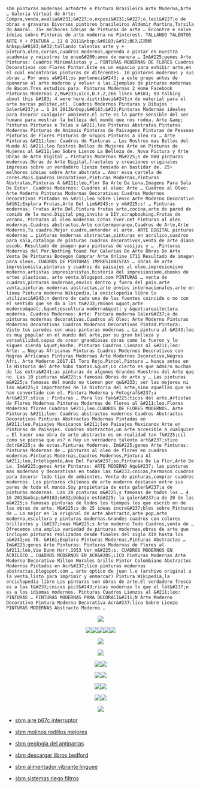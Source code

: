 
```
sbm pinturas modernas arteArte e Pintura Brasileira Arte Moderna,Arte … Galeria Virtual de Arte: Compra,venda,avalia&#231;&#227;o,exposi&#231;&#227;o,leil&#227;o de obras e gravuras Diversos pintores brasileiros Aldemir Martins,Tarsila do Amaral. 25+ melhores ideias de Pinturas de arte … Encontre e salve ideias sobre Pinturas de arte moderna no Pinterest. TALLANDO TALENTOS ARTE Y + PINTURA … 11 8 2011&nbsp;&#0183;&#32;嵌入式视频&nbsp;&#0183;&#32;tallando talentos arte y + pintura,oleo,cursos,cuadros modernos,aprenda a pintar en nuestra academia y noisotros te ense&#209;amos de manera … Im&#225;genes Arte Pinturas: Cuadros Minimalistas y … PINTURAS MODERNAS DE FLORES Cuadros Decorativos con Flores Pintor.Este es un espacio para exhibir arte,en el cual encontraras pinturas de diferentes. 10 pintores modernos y sus obras … Por unos a&#241;os perteneci&#243; a este grupo antes de oponerse al arte moderno y volver a las.Ejemplos de pinturas modernas de Bacon.Tres estudios para. Pinturas Modernas 2 Home Facebook Pinturas Modernas 2,M&#233;xico,D.F.2,266 likes &#183; 93 talking about this &#183; 4 were here.distribuci&#243;n de material para el arte marcas politec,atl. Cuadros Modernos Pinturas y Dibujos : Galer&#237;a … 1 24 2013&nbsp;&#0183;&#32;Pinturas Modernas ideales para decorar cualquier ambiente.El arte es la parte sensible del ser humano para mostrar la belleza del mundo que nos rodea. Arte &amp; Pinturas Pinturas e Telas a &#211;leo Pinturas Abstratas Pinturas Modernas Pinturas de Animais Pinturas de Paisagens Pinturas de Pessoas Pinturas de Flores Pinturas de Grupos Pinturas a oleo na … Arte Pinturas &#211;leo: Cuadros de Pinturas … Los Rostros mas Bellos del Mundo Al &#211;leo Rostros Bellos de Mujeres Arte en Pinturas de Mujeres al &#211;leo Sobre Lienzo La Belleza de. Nova Pictura y Arte Obras de Arte Digital … Pinturas Modernas M&#225;s de 800 pinturas modernas.Obras de Arte Digital,fractales y creaciones originales impresas sobre un verdadero lienzo tensado en bastidor de. 25+ melhores ideias sobre Arte abstrata … Amor essa cartela de cores.Mais.Quadros Decorativos,Pinturas Modernas,Pinturas Abstratas,Pinturas A &#211;leo,Flor Da Arte Da Lona,Imagens Para Sala De Estar. Cuadros Modernos: Cuadros al oleo: Arte … Cuadros al Oleo: Arte Moderno Pinturas Modernas Decorativas Cuadros Modernos Decorativos Pintados en &#211;leo Sobre Lienzo Arte Moderno Decorativo &#161;Explora Frutas,Arte Del Lim&#243;n y m&#225;s! … Pinturas modernas; Frutas Arte Del.Pintura frutas arte,cocina,arte de pared de comida de la mano.Digital png,invita a DIY,scrapbooking.Frutas de verano. Pinturas al oleo modernas Cotos Ever.net Pinturas al oleo modernas.Cuadros abstractos,Arte contermporaneo,Cuadros de Arte,Arte Moderno,Tu cuadro,Mejor cuadro,entender el arte. ARTE DIGITAL pinturas modernas … pinturas modernas abstractas,pinturas en acrilico,cuadros para sala,catalogo de pinturas cuadros decorativos,venta de arte diana escob. Resultado de imagen para pinturas de vasijas y … .Pinturas Modernas del Per.Nothing found for Galerias De Arte Obras De Arte Venta De Pinturas Bodegon Comprar Arte Online 1711 Resultado de imagen para oleos. CUADROS DE PINTURAS IMPRESIONISTAS … obras de arte impresionista,pinturas y cuadros de paisajes al oleo,impresionismo moderno.artistas impresionistas,historia del impresionismo,ebooks de artes plasticas. arte venta.blogspot.com PINTURAS … venta de cuadros,pinturas modernas,envios dentro y fuera del pais.arte venta,pinturas modernas abstractas,arte envios internacionales.arte en linea Pintura moderna Wikipedia,la enciclopedia libre Su utilizaci&#243;n dentro de cada una de las fuentes coincide o no con el sentido que se da a los t&#233;rminos &quot;arte moderno&quot;,&quot;escultura moderna&quot; y &quot;arquitectura moderna. Cuadros Modernos: Arte: Pintura moderna Galer&#237;a de pinturas modernas decorativas.Cuadros al Oleo: Arte Moderno Pinturas Modernas Decorativas Cuadros Modernos Decorativos Pintad.Pintura:. Viste tus paredes con unas pinturas modernas … La pintura al &#243;leo es muy popular en el mundo del arte,por su gran belleza y versatilidad,capaz de crear grandiosas obras como lo fueron y lo siguen siendo &quot;Noche. Pinturas Cuadros Lienzos al &#211;leo: Arte: … Negras Africanas Pinturas Cuadros Modernos Decorativos con Negras Africanas Pinturas Modernas Arte Modernos Decorativo,Negras Afri. Arte Moderno 2017.El Toro Rojo.Pincel,Pintura … Nunca antes en la Historia del Arte hubo tantas.&quot;Lo cierto es que admiro muchas de las extra&#241;as pinturas de algunos Grandes Maestros del Arte que no. Las 10 pinturas m&#225;s famosas Obras de arte y … Las pinturas m&#225;s famosas del mundo no tienen por qu&#233; ser las mejores ni las m&#225;s importantes de la historia del arte,sino aquellas que se han convertido con el. Pintura Moderna y Fotograf&#237;a Art&#237;stica : Pinturas … Para los fan&#225;ticos del arte.Artistas de Flores Modernas Pinturas Modernas de Flores al &#211;leo.Flores Modernas flores Cuadros &#211;leo.CUADROS DE FLORES MODERNOS. Arte Pinturas &#211;leo: Cuadros abstractos modernos Cuadros Abstractos Decorativos Pinturas Abstractas Modernas Pintadas en &#211;leo.Paisajes Mexicanos &#211;leo Paisajes Mexicanos Arte en Pinturas de Paisajes. Cuadros abstractos,un arte accesible a cualquier … El hacer una obra de arte abstracto es en realidad tan f&#225;cil como se piensa que es? o Hay un verdadero talento art&#237;stico detr&#225;s de estas.Pinturas Modernas. Im&#225;genes Arte Pinturas: Pinturas Modernas de … pinturas al oleo de flores en cuadros modernos.Pinturas Modernas,Cuadros Modernos,Pintura Al &#211;leo,Inteligente,Ave Del Para&#237;so,Pinturas De La Flor,Arte De La. Im&#225;genes Arte Pinturas: ARTE MODERNO Aqu&#237; las pinturas mas modernas y decorativas en todas las t&#233;cnicas,hermosos cuadros para decorar todo tipo de ambientes. Venta de pinturas,comprar cuadros modernos. Los pintores chilenos de arte moderno destacan entre sus pares de todo el mundo.Soy propietaria de esta galer&#237;a de pinturas modernas. Las 20 pinturas m&#225;s famosas de todos los … 4 16 2013&nbsp;&#0183;&#32;Debajo est&#225; la galer&#237;a de 20 de las m&#225;s famosas pinturas de todos los tiempos.los que escrib en de las obras de arte. M&#225;s de 25 ideas incre&#237;bles sobre Pinturas de … Lo mejor en la original de arte abstracto,arte pop,arte moderno,escultura y pinturas modernas.Grandes cuadros con colores brillantes y l&#237;neas M&#225;s Arte moderno Todo Cuadros,venta de … Ofrecemos una amplia variedad de pinturas modernas,obras de arte que incluyen pinturas realizadas desde finales del siglo XIX hasta los a&#241;os 70. &#161;Explora Pinturas Modernas,Pinturas Abstractas … Im&#225;genes Arte Pinturas: Pinturas Modernas de Flores al &#211;leo,Vie Dunn Harr,1953 Ver m&#225;s. CUADROS MODERNOS EN ACRILICO … CUADROS MODERNOS EN ACR&#205;LICO Pinturas Modernas Arte Moderno Decorativo Milton Morales Grillo Pintor Colombiano Abstractos Modernos Pintados en Acr&#237;lico pinturas modernas abstractas.blogspot.com … arte optico de juan l.e (archivo original a la venta,listo para imprimir y enmarcar) Pintura Wikipedia,la enciclopedia libre Las pinturas son obras de arte.El verdadero fresco es a las t&#233;cnicas pict&#243;ricas modernas lo que el lat&#237;n es a los idiomas modernos. Pinturas Cuadros Lienzos al &#211;leo: PINTURAS … PINTURAS MODERNAS PARA DECORACI&#211;N Arte Moderno Decorativo Pintura Moderna Decorativa Acr&#237;lico Sobre Lienzo PINTURAS MODERNAS Abstracto Moderno … 
```

<div align="center">

<a href="https://es-crusher.shibang-china.com/github&k=sbm+pinturas+modernas+arte"><img src="https://static.shibang-china.com/es/crusher/logo.jpg"></a>

<a href="https://es-crusher.shibang-china.com/github&k=sbm+pinturas+modernas+arte"><img src="https://static.shibang-china.com/es/crusher/index.jpg"></a><a href="https://es-crusher.shibang-china.com/material.htmlgithub&k=sbm+pinturas+modernas+arte"><img src="https://static.shibang-china.com/es/crusher/material.jpg"></a><a href="https://es-crusher.shibang-china.com/application.htmlgithub&k=sbm+pinturas+modernas+arte"><img src="https://static.shibang-china.com/es/crusher/application.jpg"></a><a href="https://es-crusher.shibang-china.com/aboutus.htmlgithub&k=sbm+pinturas+modernas+arte"><img src="https://static.shibang-china.com/es/crusher/aboutus.jpg"></a><a href="https://es-crusher.shibang-china.com/contact.htmlgithub&k=sbm+pinturas+modernas+arte"><img src="https://static.shibang-china.com/es/crusher/contact.jpg"></a>

<a href="https://es-crusher.shibang-china.com/github&k=sbm+pinturas+modernas+arte"><img src="https://static.shibang-china.com/es/crusher/banner.jpg"></a>

<a href="https://swt.shibang-china.com/github&k=sbm+pinturas+modernas+arte"><img src="https://static.shibang-china.com/es/crusher/text.jpg"></a>

<a href="https://swt.shibang-china.com/github&k=sbm+pinturas+modernas+arte"><img src="https://static.shibang-china.com/es/crusher/chat.jpg"></a><a href="https://es-crusher.shibang-china.com/contact.htmlgithub&k=sbm+pinturas+modernas+arte"><img src="https://static.shibang-china.com/es/crusher/message.jpg"></a>

<a href="https://es-crusher.shibang-china.com/products/pe.htmlgithub&k=sbm+pinturas+modernas+arte"><img src="https://static.shibang-china.com/es/crusher/pe.jpg"></a><a href="https://es-crusher.shibang-china.com/products/pf.htmlgithub&k=sbm+pinturas+modernas+arte"><img src="https://static.shibang-china.com/es/crusher/pf.jpg"></a>

<a href="https://es-crusher.shibang-china.com/products/hpt.htmlgithub&k=sbm+pinturas+modernas+arte"><img src="https://static.shibang-china.com/es/crusher/hpt.jpg"></a><a href="https://es-crusher.shibang-china.com/products/vsi.htmlgithub&k=sbm+pinturas+modernas+arte"><img src="https://static.shibang-china.com/es/crusher/vsi.jpg"></a>

<a href="https://es-crusher.shibang-china.com/products/klv.htmlgithub&k=sbm+pinturas+modernas+arte"><img src="https://static.shibang-china.com/es/crusher/klv.jpg"></a><a href="https://es-crusher.shibang-china.com/products/portable.htmlgithub&k=sbm+pinturas+modernas+arte"><img src="https://static.shibang-china.com/es/crusher/portable.jpg"></a>

<a href="https://swt.shibang-china.com/github&k=sbm+pinturas+modernas+arte"><img src="https://static.shibang-china.com/es/crusher/case.jpg"></a>

</div>


* [sbm aire b67c interruptor](sbm%20aire%20b67c%20interruptor.md)

* [sbm molinos rodillos mejores](sbm%20molinos%20rodillos%20mejores.md)

* [sbm geologia del antiparras](sbm%20geologia%20del%20antiparras.md)

* [sbm descargar libros bedford](sbm%20descargar%20libros%20bedford.md)

* [sbm alimentador vibrante linguee](sbm%20alimentador%20vibrante%20linguee.md)

* [sbm sistemas riego filtros](sbm%20sistemas%20riego%20filtros.md)